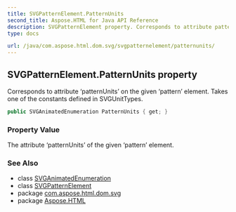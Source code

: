 ```yaml
---
title: SVGPatternElement.PatternUnits
second_title: Aspose.HTML for Java API Reference
description: SVGPatternElement property. Corresponds to attribute patternUnits on the given pattern element. Takes one of the constants defined in SVGUnitTypes
type: docs

url: /java/com.aspose.html.dom.svg/svgpatternelement/patternunits/
---
```

## SVGPatternElement.PatternUnits property

Corresponds to attribute ‘patternUnits’ on the given ‘pattern’ element. Takes one of the constants defined in SVGUnitTypes.

```java
public SVGAnimatedEnumeration PatternUnits { get; }
```

### Property Value

The attribute ‘patternUnits’ of the given ‘pattern’ element.

### See Also

* class [SVGAnimatedEnumeration](../../../com.aspose.html.dom.svg.datatypes/svganimatedenumeration/)
* class [SVGPatternElement](../)
* package [com.aspose.html.dom.svg](../../../com.aspose.html.dom.svg/)
* package [Aspose.HTML](../../../)
